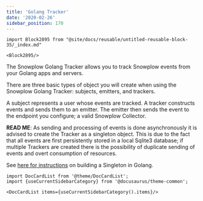```yaml
---
title: 'Golang Tracker'
date: '2020-02-26'
sidebar_position: 170
---
```


```mdx-code-block
import Block2895 from "@site/docs/reusable/untitled-reusable-block-35/_index.md"

<Block2895/>
```

The Snowplow Golang Tracker allows you to track Snowplow events from your Golang apps and servers.

There are three basic types of object you will create when using the Snowplow Golang Tracker: subjects, emitters, and trackers.

A subject represents a user whose events are tracked. A tracker constructs events and sends them to an emitter. The emitter then sends the event to the endpoint you configure; a valid Snowplow Collector.

**READ ME**: As sending and processing of events is done asynchronously it is advised to create the Tracker as a singleton object. This is due to the fact that all events are first persistently stored in a local Sqlite3 database; if multiple Trackers are created there is the possibility of duplicate sending of events and overt consumption of resources.

See [here for instructions](http://blog.ralch.com/tutorial/design-patterns/golang-singleton/) on building a Singleton in Golang.

```mdx-code-block
import DocCardList from '@theme/DocCardList';
import {useCurrentSidebarCategory} from '@docusaurus/theme-common';

<DocCardList items={useCurrentSidebarCategory().items}/>
```

